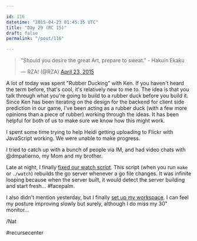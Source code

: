 ```yaml
---

id: 116
datetime: "2015-04-23 01:45:35 UTC"
title: "Day 29 (RC 15)"
draft: false
permalink: "/post/116"

---
```


<blockquote class="twitter-tweet" lang="en"><p>&quot;Should you desire the great Art, prepare to sweat.&quot; - Hakuin Ekaku</p>&mdash; RZA! (@RZA) <a href="https://twitter.com/RZA/status/591044842236424192">April 23, 2015</a></blockquote>

A lot of today was spent "Rubber Ducking" with Ken. If you haven't heard the term before, that's cool, it's relatively new to me to. The idea is that you talk through what you're going to build to a rubber duck before you build it. Since Ken has been iterating on the design for the backend for client side prediction in our game, I've been acting as a rubber duck (with a few more opinions than a piece of rubber) working through the ideas. It has been helpful for both of us to make sure we know how this might work.

I spent some time trying to help Heidi getting uploading to Flickr with JavaScript working. We were unable to make progress.

I tried to catch up with a bunch of people via IM, and had video chats with @dmpatierno, my Mom and my brother.

Late at night, I finally [fixed our watch script](https://github.com/kenpratt/hyperspace/commit/137b50ededf8cea3dcf81efd869cae4b4743ff69). This script (when you run `make` or `./watch`) rebuilds the go server whenever a go file changes. It was infinite looping because when the server built, it would detect the server building and start fresh... #facepalm.

I also didn't mention yesterday, but I finally [set up my workspace](https://web.archive.org/web/20190125174147/https://www.flickr.com/photos/icco/17238346302/). I can feel my posture improving slowly but surely, although I do miss my 30" monitor...

/Nat

#recursecenter
